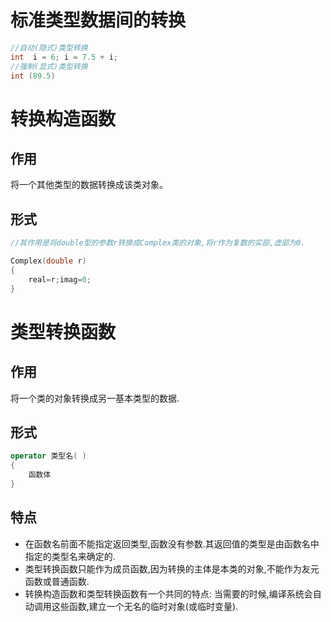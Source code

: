 # **标准类型数据间的转换**

```C++
//自动(隐式)类型转换
int  i = 6; i = 7.5 + i; 
//强制(显式)类型转换
int (89.5) 
```

# **转换构造函数**

## **作用**

将一个其他类型的数据转换成该类对象。

## **形式**

```C++
//其作用是将double型的参数r转换成Complex类的对象,将r作为复数的实部,虚部为0.

Complex(double r) 
{
    real=r;imag=0;
}
```

# **类型转换函数**

## 作用

将一个类的对象转换成另一基本类型的数据. 

## 形式
```C++
operator 类型名( )
{
    函数体
}
```

## 特点

- 在函数名前面不能指定返回类型,函数没有参数.其返回值的类型是由函数名中指定的类型名来确定的.
- 类型转换函数只能作为成员函数,因为转换的主体是本类的对象,不能作为友元函数或普通函数.
- 转换构造函数和类型转换函数有一个共同的特点: 当需要的时候,编译系统会自动调用这些函数,建立一个无名的临时对象(或临时变量).